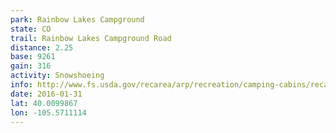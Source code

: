 ```yaml
---
park: Rainbow Lakes Campground
state: CO
trail: Rainbow Lakes Campground Road
distance: 2.25
base: 9261
gain: 316
activity: Snowshoeing
info: http://www.fs.usda.gov/recarea/arp/recreation/camping-cabins/recarea?recid=28324&actid=29
date: 2016-01-31
lat: 40.0099867
lon: -105.5711114
---
```

